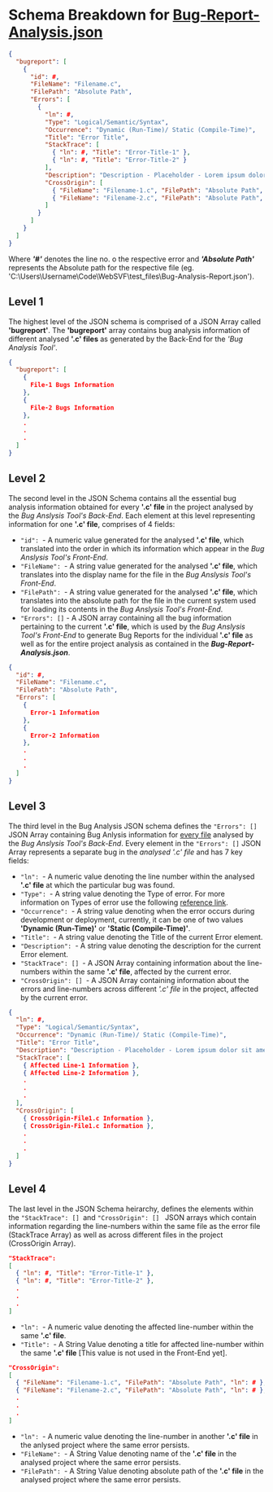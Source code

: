 # Schema Breakdown for [Bug-Report-Analysis.json](https://github.com/SVF-tools/WebSVF/blob/master/demo/Bug-Analysis-Report.json)

```json
{
  "bugreport": [
    {
      "id": #,
      "FileName": "Filename.c",
      "FilePath": "Absolute Path",
      "Errors": [
        {
          "ln": #,
          "Type": "Logical/Semantic/Syntax",
          "Occurrence": "Dynamic (Run-Time)/ Static (Compile-Time)",
          "Title": "Error Title",
          "StackTrace": [
            { "ln": #, "Title": "Error-Title-1" },
            { "ln": #, "Title": "Error-Title-2" }
          ],
          "Description": "Description - Placeholder - Lorem ipsum dolor sit amet, consectetur adipiscing elit, sed do eiusmod tempor incididunt ut labore et dolore magna aliqua.",
          "CrossOrigin": [
            { "FileName": "Filename-1.c", "FilePath": "Absolute Path", "ln": # },
            { "FileName": "Filename-2.c", "FilePath": "Absolute Path", "ln": # }
          ]
        }
      ]
    }
  ]
}
```
Where ***'#'*** denotes the line no. o the respective error and ***'Absolute Path'*** represents the Absolute path for the respective file (eg. 'C:\Users\Username\Code\WebSVF\test_files\Bug-Analysis-Report.json').

## **Level 1**
The highest level of the JSON schema is comprised of a JSON Array called **'bugreport'**. The **'bugreport'** array contains bug analysis information of different analysed **'.c' files** as generated by the Back-End for the *'Bug Analysis Tool'*.

```json
{
  "bugreport": [
    {
      File-1 Bugs Information
    },
    {
      File-2 Bugs Information  
    },
    .
    .
    .
  ]
}
```

## **Level 2**
The second level in the JSON Schema contains all the essential bug analysis information obtained for every **'.c' file** in the project analysed by the *Bug Anslysis Tool's Back-End*. Each element at this level representing information for one **'.c' file**, comprises of 4 fields:

- ``"id": ``- A numeric value generated for the analysed **'.c' file**, which translated into the order in which its information which appear in the *Bug Anslysis Tool's Front-End*.
- ``"FileName": ``- A string value generated for the analysed **'.c' file**, which translates into the display name for the file in the *Bug Anslysis Tool's Front-End*.
- ``"FilePath": ``- A string value generated for the analysed **'.c' file**, which translates into the absolute path for the file in the current system used for loading its contents in the *Bug Anslysis Tool's Front-End*.
- ``"Errors": []`` -  A JSON array containing all the bug information pertaining to the current **'.c' file**, which is used by the *Bug Anslysis Tool's Front-End* to generate Bug Reports for the individual **'.c' file** as well as for the entire project analysis as contained in the ***Bug-Report-Analysis.json***.

```json
{
  "id": #,
  "FileName": "Filename.c",
  "FilePath": "Absolute Path",
  "Errors": [
    {
      Error-1 Information
    },
    {
      Error-2 Information  
    },
    .
    .
    .
  ]
}
```

## **Level 3**
The third level in the Bug Analysis JSON schema defines the ``"Errors": []`` JSON Array containing Bug Anlysis information for [every file]() analysed by the *Bug Anslysis Tool's Back-End*. Every element in the ``"Errors": []`` JSON Array represents a separate bug in the *analysed '.c' file* and has 7 key fields:

- ``"ln": ``- A numeric value denoting the line number within the analysed **'.c' file** at which the particular bug was found.
- ``"Type": ``- A string value denoting the Type of error. For more information on Types of error use the following [reference link](https://github.com/SVF-tools/WebSVF/tree/bug-report-fe#reference).
- ``"Occurrence": ``- A string value denoting when the error occurs during development or deployment, currently, it can be one of two values **'Dynamic (Run-Time)'** or **'Static (Compile-Time)'**.
- ``"Title": ``- A string value denoting the Title of the current Error element.
- ``"Description": ``- A string value denoting the description for the current Error element.
- ``"StackTrace": [] ``- A JSON Array containing information about the line-numbers within the same **'.c' file**, affected by the current error.
- ``"CrossOrigin": [] ``- A JSON Array containing information about the errors and line-numbers across different *'.c' file* in the project, affected by the current error.

```json
{
  "ln": #,
  "Type": "Logical/Semantic/Syntax",
  "Occurrence": "Dynamic (Run-Time)/ Static (Compile-Time)",
  "Title": "Error Title",
  "Description": "Description - Placeholder - Lorem ipsum dolor sit amet, consectetur adipiscing elit, sed do eiusmod tempor incididunt ut labore et dolore magna aliqua.",
  "StackTrace": [
    { Affected Line-1 Information },
    { Affected Line-2 Information },
    .
    .
    .
  ],
  "CrossOrigin": [
    { CrossOrigin-File1.c Information },
    { CrossOrigin-File1.c Information },
    .
    .
    .
  ]
}
```

## **Level 4**
The last level in the JSON Schema heirarchy, defines the elements within the ``"StackTrace": [] ``and ``"CrossOrigin": [] `` JSON arrays which contain information regarding the line-numbers within the same file as the error file (StackTrace Array) as well as across different files in the project (CrossOrigin Array).

```json
"StackTrace": 
[
  { "ln": #, "Title": "Error-Title-1" },
  { "ln": #, "Title": "Error-Title-2" },
  .
  .
  .
]
```
- ``"ln": ``- A numeric value denoting the affected line-number within the same **'.c' file**.
- ``"Title": ``- A String Value denoting a title for affected line-number within the same **'.c' file** [This value is not used in the Front-End yet].

```json
"CrossOrigin": 
[
  { "FileName": "Filename-1.c", "FilePath": "Absolute Path", "ln": # },
  { "FileName": "Filename-2.c", "FilePath": "Absolute Path", "ln": # },
  .
  .
  .
]
```
- ``"ln": ``- A numeric value denoting the line-number in another **'.c' file** in the anlysed project where the same error persists.
- ``"FileName": ``- A String Value denoting name of the **'.c' file** in the analysed project where the same error persists.
- ``"FilePath": ``- A String Value denoting absolute path of the **'.c' file** in the analysed project where the same error persists.
